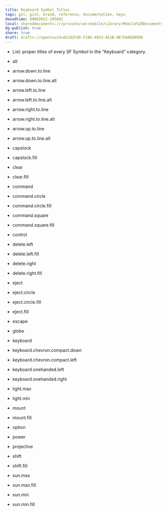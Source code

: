 ```yaml
---
title: Keyboard Symbol Titles
tags: git, gist, brand, reference, documentation, keys
davodtime: 09082022-105602
local: shareddocuments:///private/var/mobile/Library/Mobile%20Documents/iCloud~md~obsidian/Documents/OBSHIDDIAN/drafts/ACC82F4D-F186-4053-A51B-9E7FAAED099E.md
dg-publish: true
share: true
draft: drafts://open?uuid=ACC82F4D-F186-4053-A51B-9E7FAAED099E
---
```


- List: proper titles of every SF Symbol in the “Keyboard” category.

- alt
- arrow.down.to.line
- arrow.down.to.line.alt
- arrow.left.to.line
- arrow.left.to.line.alt
- arrow.right.to.line
- arrow.right.to.line.alt
- arrow.up.to.line
- arrow.up.to.line.alt
- capslock
- capslock.fill
- clear
- clear.fill
- command
- command.circle
- command.circle.fill
- command.square
- command.square.fill
- control
- delete.left
- delete.left.fill
- delete.right
- delete.right.fill
- eject
- eject.circle
- eject.circle.fill
- eject.fill
- escape
- globe
- keyboard
- keyboard.chevron.compact.down
- keyboard.chevron.compact.left
- keyboard.onehanded.left
- keyboard.onehanded.right
- light.max
- light.min
- mount
- mount.fill
- option
- power
- projective
- shift
- shift.fill
- sun.max
- sun.max.fill
- sun.min
- sun.min.fill